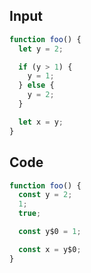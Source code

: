 
## Input

```javascript
function foo() {
  let y = 2;

  if (y > 1) {
    y = 1;
  } else {
    y = 2;
  }

  let x = y;
}

```

## Code

```javascript
function foo() {
  const y = 2;
  1;
  true;

  const y$0 = 1;

  const x = y$0;
}

```
      